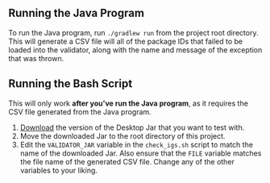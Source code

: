 ## Running the Java Program
To run the Java program, run `./gradlew run` from the project root directory.
This will generate a CSV file will all of the package IDs that failed to be
loaded into the validator, along with the name and message of the exception that
was thrown.

## Running the Bash Script
This will only work **after you've run the Java program**, as it requires the
CSV file generated from the Java program.

1. [Download](https://confluence.hl7.org/display/FHIR/Using+the+FHIR+Validator#UsingtheFHIRValidator-Downloadingthevalidator)
the version of the Desktop Jar that you want to test with.
2. Move the downloaded Jar to the root directory of this project.
3. Edit the `VALIDATOR_JAR` variable in the `check_igs.sh` script to match the
   name of the downloaded Jar. Also ensure that the `FILE` variable matches the
   file name of the generated CSV file. Change any of the other variables to
   your liking.
